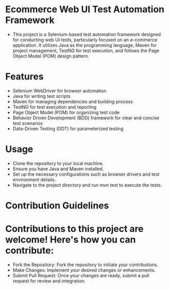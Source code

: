 # Ecommerce Web UI Test Automation Framework

- This project is a Selenium-based test automation framework designed for conducting web UI tests, particularly focused on an e-commerce application. It utilizes Java as the programming language, Maven for project management, TestNG for test execution, and follows the Page Object Model (POM) design pattern.
# Features
- Selenium WebDriver for browser automation
- Java for writing test scripts
- Maven for managing dependencies and building process
- TestNG for test execution and reporting
- Page Object Model (POM) for organizing test code
- Behavior Driven Development (BDD) framework for clear and concise test scenarios
- Data-Driven Testing (DDT) for parameterized testing

# Usage
- Clone the repository to your local machine.
- Ensure you have Java and Maven installed.
- Set up the necessary configurations such as browser drivers and test environment details.
- Navigate to the project directory and run mvn test to execute the tests.



# Contribution Guidelines

# Contributions to this project are welcome! Here's how you can contribute:

- Fork the Repository: Fork the repository to initiate your contributions.
- Make Changes: Implement your desired changes or enhancements.
- Submit Pull Request: Once your changes are ready, submit a pull request for review and integration.

